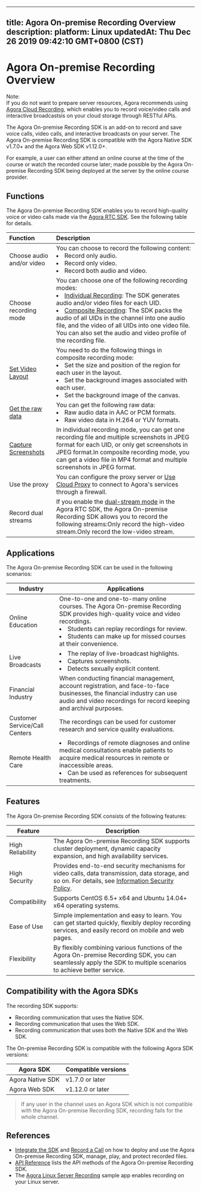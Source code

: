 
---
title: Agora On-premise Recording Overview
description: 
platform: Linux
updatedAt: Thu Dec 26 2019 09:42:10 GMT+0800 (CST)
---
# Agora On-premise Recording Overview
<div class="alert note">Note: <br>If you do not want to prepare server resources, Agora recommends using <a href="https://docs.agora.io/en/cloud-recording/product_cloud_recording?platform=Linux">Agora Cloud Recording</a>, which enables you to record voice/video calls and interactive broadcastsis on your cloud storage through RESTful APIs.  </div>

The Agora On-premise Recording SDK is an add-on to record and save voice calls, video calls, and interactive broadcasts on your server. The Agora On-premise Recording SDK is compatible with the Agora Native SDK v1.7.0+ and the Agora Web SDK v1.12.0+.

For example, a user can either attend an online course at the time of the course or watch the recorded course later; made possible by the Agora On-premise Recording SDK being deployed at the server by the online course provider.

## Functions

The Agora On-premise Recording SDK enables you to record high-quality voice or video calls made via the [Agora RTC SDK](https://docs.agora.io/en/Agora%20Platform/terms?platform=All%20Platforms#rtc-sdk). See the following table for details.

| Function                                                     | Description                                                  |
| :----------------------------------------------------------- | :----------------------------------------------------------- |
| Choose audio and/or video                                    | You can choose to record the following content:<li>Record only audio.<li>Record only video.<li>Record both audio and video. |
| Choose recording mode                                        | You can choose one of the following recording modes:<li>[Individual Recording](../../en/Recording/recording_individual_mode.md): The SDK generates audio and/or video files for each UID.<li>[Composite Recording](../../en/Recording/recording_composite_mode.md): The SDK packs the audio of all UIDs in the channel into one audio file, and the video of all UIDs into one video file. You can also set the audio and video profile of the recording file. |
| [Set Video Layout](../../en/Recording/recording_layout.md) | You need to do the following things in composite recording mode:<li>Set the size and position of the region for each user in the layout.<li>Set the background images associated with each user.<li>Set the background image of the canvas. |
| [Get the raw data](../../en/Recording/recording_raw_data.md) | You can get the following raw data: <li>Raw audio data in AAC or PCM formats.<li>Raw video data in H.264 or YUV formats. |
| [Capture Screenshots](../../en/Recording/recording_screen_capture.md) | In individual recording mode, you can get one recording file and multiple screenshots in JPEG format for each UID, or only get screenshots in JPEG format.In composite recording mode, you can get a video file in MP4 format and multiple screenshots in JPEG format. |
| Use the proxy                                                | You can configure the proxy server or [Use Cloud Proxy](../../en/Recording/cloudproxy_recording.md) to connect to Agora's services through a firewall. |
| Record dual streams                                          | If you enable the [dual-stream mode](https://docs.agora.io/en/Agora%20Platform/terms?platform=All%20Platforms#a-name-dualadual-stream-mode) in the Agora RTC SDK, the Agora On-premise Recording SDK allows you to record the following streams:Only record the high-video stream.Only record the low-video stream. |

## Applications

The Agora On-premise Recording SDK can be used in the following scenarios:

| Industry                      | Applications                                                 |
| ----------------------------- | ------------------------------------------------------------ |
| Online Education              | One-to-one and one-to-many online courses. The Agora On-premise Recording SDK provides high-quality voice and video recordings. <li>Students can replay recordings for review.<li>Students can make up for missed courses at their convenience. |
| Live Broadcasts               | <li>The replay of live-broadcast highlights.<li>Captures screenshots.<li>Detects sexually explicit content. |
| Financial Industry            | When conducting financial management, account registration, and face-to-face businesses, the financial industry can use audio and video recordings for record keeping and archival purposes. |
| Customer Service/Call Centers | The recordings can be used for customer research and service quality evaluations. |
| Remote Health Care            | <li>Recordings of remote diagnoses and online medical consultations enable patients to acquire medical resources in remote or inaccessible areas. <li> Can be used as references for subsequent treatments. |

## Features

The Agora On-premise Recording SDK consists of the following features:

| Feature          | Description                                                  |
| ---------------- | ------------------------------------------------------------ |
| High Reliability | The Agora On-premise Recording SDK supports cluster deployment, dynamic capacity expansion, and high availability services. |
| High Security    | Provides end-to-end security mechanisms for video calls, data transmission, data storage, and so on. For details, see [Information Security Policy](../../en/Agora%20Platform/security.md). |
| Compatibility    | Supports CentOS 6.5+ x64 and Ubuntu 14.04+ x64 operating systems. |
| Ease of Use      | Simple implementation and easy to learn. You can get started quickly, flexibly deploy recording services, and easily record on mobile and web pages. |
| Flexibility      | By flexibly combining various functions of the Agora On-premise Recording SDK, you can seamlessly apply the SDK to multiple scenarios to achieve better service. |

## Compatibility with the Agora SDKs

The recording SDK supports:

- Recording communication that uses the Native SDK.
- Recording communication that uses the Web SDK.
- Recording communication that uses both the Native SDK and the Web SDK.

The On-premise Recording SDK is compatible with the following Agora SDK versions:

<table>
<thead>
<tr><th>Agora SDK</th>
<th>Compatible versions</th>
</tr>
</thead>
<tbody>
<tr><td>Agora Native SDK</td>
<td>v1.7.0 or later</td>
</tr>
<tr><td>Agora Web SDK</td>
<td>v1.12.0 or later</td>
</tr>
</tbody>
</table>

> If any user in the channel uses an Agora SDK which is not compatible with the Agora On-premise Recording SDK, recording fails for the whole channel.

## References

- [Integrate the SDK](../../en/Quickstart%20Guide/recording_integrate_cpp.md) and [Record a Call](../../en/Quickstart%20Guide/recording_cmd_cpp.md) on how to deploy and use the Agora On-premise Recording SDK, manage, play, and protect recorded files.
- [API Reference](https://docs.agora.io/en/Recording/API%20Reference/recording_cpp/index.html) lists the API methods of the Agora On-premise Recording SDK.
- The [Agora Linux Server Recording](https://github.com/AgoraIO/Basic-Recording/) sample app enables recording on your Linux server.
